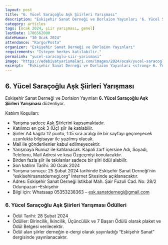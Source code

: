 ```yaml
---
layout: post
title: "6. Yücel Saraçoğlu Aşk Şiirleri Yarışması"
description: "Eskişehir Sanat Derneği ve Dorlaion Yayınları '6. Yücel Saraçoğlu Aşk Şiirleri Yarışması' düzenliyor."
category: articles
tags: [ocak 2024, şiir yarışması, genel]
lastDate: 1706562000
dateHuman: "30 Ocak 2024"
attendance: "Kargo/Posta"
organizer: "Eskişehir Sanat Derneği ve Dorlaion Yayınları"
requirements: "İsteyen herkes katılabilir."
permalink: "yucel-saracoglu-siir-yarismasi"
image: "https://edebiyatyarismalari.com/images/2024/ocak/yucel-saracoglu-siir-yarismasi.jpg"
excerpt:  "Eskişehir Sanat Derneği ve Dorlaion Yayınları <strong> 6. Yücel Saraçoğlu Aşk Şiirleri Yarışması </strong> düzenliyor."
---
```


## 6. Yücel Saraçoğlu Aşk Şiirleri Yarışması
Eskişehir Sanat Derneği ve Dorlaion Yayınları **6. Yücel Saraçoğlu Aşk Şiirleri Yarışması** düzenliyor.  

Katılım Koşulları:
- Yarışma sadece Aşk Şiirlerini kapsamaktadır.
- Katılımcı en çok 3 (Üç) şiir ile katılabilir.
- Şiirler A4 kağıta 12 punto, 1.15 sıra aralığı ile bir sayfayı geçmeyecek uzunlukta bilgisayar ile yazılmış olacak.
- Mail ile gönderilenler kabul edilmeyecektir.
- Yarışmaya Rumuz ile katılanacak. Kapalı zarf içersine Adı, Soyadı, Telefonu, Mail Adresi ve kısa Özgeçmişi konulacaktır.
- Birden fazla şiir ile takılanlar sadece bir şiiri ödül alabilir.
- Son katılım Tarihi: 30  Ocak 2024
- Yarışma sonuçu: 25 Şubat  2024 tarihinde  Eskişehir Sanat Derneği’nin  “eskisehirsanatdernegi.org”  İnternet Sitesinde açıklanacaktır.
- Adres: Eskişehir Sanat Derneği İstikbal Mah. Şair Fuzuli Cad. No: 28/2 Odunpazarı –Eskişehir
- Bilgi için: Whatsaap 05353238363 – esk.sanatdernegi@gmail.com


### 6. Yücel Saraçoğlu Aşk Şiirleri Yarışması Ödülleri
- Ödül Tarihi: 28 Şubat 2024
- Ödüller: Birincilik, İkincilik, Üçüncülük ve 7 Başarı Ödülü olarak plaket ve Ödül Belgesi verilecektir.
- Ödül alan şiirler derneğin e-dergi olarak yayınladığı “Eskişehir Sanat” dergisinde yayınlanacaktır.